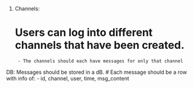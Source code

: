 1. Channels:
    # Users can log into different channels that have been created.
        - The channels should each have messages for only that channel
DB: Messages should be stored in a dB. 
    # Each message should be a row with info of: 
        - id, channel, user, time, msg_content
    